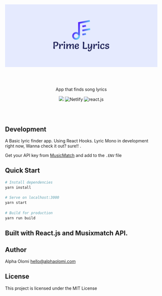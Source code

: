 <p align="center">
<img src="src/assets/imgs/cover.png" alt="prime lyrics cover image" style="border-rdius:10px">
</p>
<br />
<br />
<p align="center"> App that finds song lyrics</p>

<p align="center">
  <a href="#"><img src="https://img.shields.io/badge/Maintained%3F-yes-green.svg?style=for-the-badge"></a>
  <img alt="Netlify" src="https://img.shields.io/netlify/b6c4e9fa-2252-47c2-bfb9-beeb668fc733?logo=netlify&style=for-the-badge">
  <img src="https://img.shields.io/badge/framework-react.js-purple?style=for-the-badge" alt="react.js">
</p>

<br />
<br />

## Development

A Basic lyric finder app. Using React Hooks. Lyric Mono in development right now, Wanna check it out? sure!! .

Get your API key from [MusicMatch](/) and add to the `.ENV` file

## Quick Start

```bash
# Install dependencies
yarn install

# Serve on localhost:3000
yarn start

# Build for production
yarn run build
```

## Built with React.js and Musixmatch API.

## Author

Alpha Olomi [hello@alphaolomi.com](mailto:hello@alphaolomi.com)

## License

This project is licensed under the MIT License
